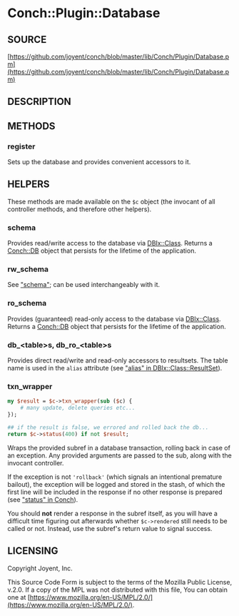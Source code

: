 # Conch::Plugin::Database

## SOURCE

[https://github.com/joyent/conch/blob/master/lib/Conch/Plugin/Database.pm](https://github.com/joyent/conch/blob/master/lib/Conch/Plugin/Database.pm)

## DESCRIPTION

## METHODS

### register

Sets up the database and provides convenient accessors to it.

## HELPERS

These methods are made available on the `$c` object (the invocant of all controller methods,
and therefore other helpers).

### schema

Provides read/write access to the database via [DBIx::Class](https://metacpan.org/pod/DBIx%3A%3AClass). Returns a [Conch::DB](../modules/Conch%3A%3ADB) object
that persists for the lifetime of the application.

### rw\_schema

See ["schema"](#schema); can be used interchangeably with it.

### ro\_schema

Provides (guaranteed) read-only access to the database via [DBIx::Class](https://metacpan.org/pod/DBIx%3A%3AClass). Returns a
[Conch::DB](../modules/Conch%3A%3ADB) object that persists for the lifetime of the application.

### db\_&lt;table>s, db\_ro\_&lt;table>s

Provides direct read/write and read-only accessors to resultsets. The table name is used in
the `alias` attribute (see ["alias" in DBIx::Class::ResultSet](https://metacpan.org/pod/DBIx%3A%3AClass%3A%3AResultSet#alias)).

### txn\_wrapper

```perl
my $result = $c->txn_wrapper(sub ($c) {
    # many update, delete queries etc...
});

## if the result is false, we errored and rolled back the db...
return $c->status(400) if not $result;
```

Wraps the provided subref in a database transaction, rolling back in case of an exception.
Any provided arguments are passed to the sub, along with the invocant controller.

If the exception is not `'rollback'` (which signals an intentional premature bailout), the
exception will be logged and stored in the stash, of which the first line will be included in
the response if no other response is prepared (see ["status" in Conch](../modules/Conch#status)).

You should **not** render a response in the subref itself, as you will have a difficult time
figuring out afterwards whether `$c->rendered` still needs to be called or not. Instead,
use the subref's return value to signal success.

## LICENSING

Copyright Joyent, Inc.

This Source Code Form is subject to the terms of the Mozilla Public License,
v.2.0. If a copy of the MPL was not distributed with this file, You can obtain
one at [https://www.mozilla.org/en-US/MPL/2.0/](https://www.mozilla.org/en-US/MPL/2.0/).

